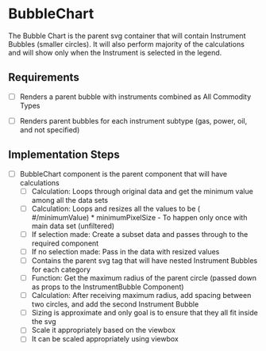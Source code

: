 # BubbleChart
The Bubble Chart is the parent svg container that will contain Instrument Bubbles (smaller circles). It will also perform majority of the calculations and will show only when the Instrument is selected in the legend.

## Requirements
* [ ] Renders a parent bubble with instruments combined as All Commodity Types
* [ ] Renders parent bubbles for each instrument subtype (gas, power, oil, and not specified)


## Implementation Steps
* [ ] BubbleChart component is the parent component that will have calculations
  * [ ] Calculation: Loops through original data and get the minimum value among all the data sets
  * [ ] Calculation: Loops and resizes all the values to be ( #/minimumValue) * minimumPixelSize - To happen only once with main data set (unfiltered)
  * [ ] If selection made: Create a subset data and passes through to the required component
  * [ ] If no selection made: Pass in the data with resized values
  * [ ] Contains the parent svg tag that will have nested Instrument Bubbles for each category
  * [ ] Function: Get the maximum radius of the parent circle (passed down as props to the InstrumentBubble Component)
  * [ ] Calculation: After receiving maximum radius, add spacing between two circles, and add the second Instrument Bubble
  * [ ] Sizing is approximate and only goal is to ensure that they all fit inside the svg
  * [ ] Scale it appropriately based on the viewbox
  * [ ] It can be scaled appropriately using viewbox